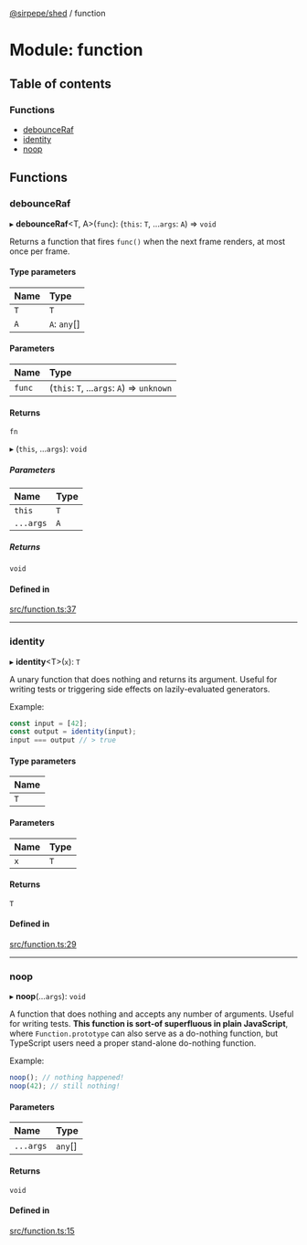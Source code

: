 [@sirpepe/shed](../README.md) / function

# Module: function

## Table of contents

### Functions

- [debounceRaf](function.md#debounceraf)
- [identity](function.md#identity)
- [noop](function.md#noop)

## Functions

### debounceRaf

▸ **debounceRaf**<T, A\>(`func`): (`this`: `T`, ...`args`: `A`) => `void`

Returns a function that fires `func()` when the next frame renders, at most
once per frame.

#### Type parameters

| Name | Type |
| :------ | :------ |
| `T` | `T` |
| `A` | `A`: `any`[] |

#### Parameters

| Name | Type |
| :------ | :------ |
| `func` | (`this`: `T`, ...`args`: `A`) => `unknown` |

#### Returns

`fn`

▸ (`this`, ...`args`): `void`

##### Parameters

| Name | Type |
| :------ | :------ |
| `this` | `T` |
| `...args` | `A` |

##### Returns

`void`

#### Defined in

[src/function.ts:37](https://github.com/SirPepe/shed/blob/7c3ac3f/src/function.ts#L37)

___

### identity

▸ **identity**<T\>(`x`): `T`

A unary function that does nothing and returns its argument. Useful for
writing tests or triggering side effects on lazily-evaluated generators.

Example:

```typescript
const input = [42];
const output = identity(input);
input === output // > true
```

#### Type parameters

| Name |
| :------ |
| `T` |

#### Parameters

| Name | Type |
| :------ | :------ |
| `x` | `T` |

#### Returns

`T`

#### Defined in

[src/function.ts:29](https://github.com/SirPepe/shed/blob/7c3ac3f/src/function.ts#L29)

___

### noop

▸ **noop**(...`args`): `void`

A function that does nothing and accepts any number of arguments. Useful for
writing tests. **This function is sort-of superfluous in plain JavaScript**,
where `Function.prototype` can also serve as a do-nothing function, but
TypeScript users need a proper stand-alone do-nothing function.

Example:

```typescript
noop(); // nothing happened!
noop(42); // still nothing!
```

#### Parameters

| Name | Type |
| :------ | :------ |
| `...args` | `any`[] |

#### Returns

`void`

#### Defined in

[src/function.ts:15](https://github.com/SirPepe/shed/blob/7c3ac3f/src/function.ts#L15)
